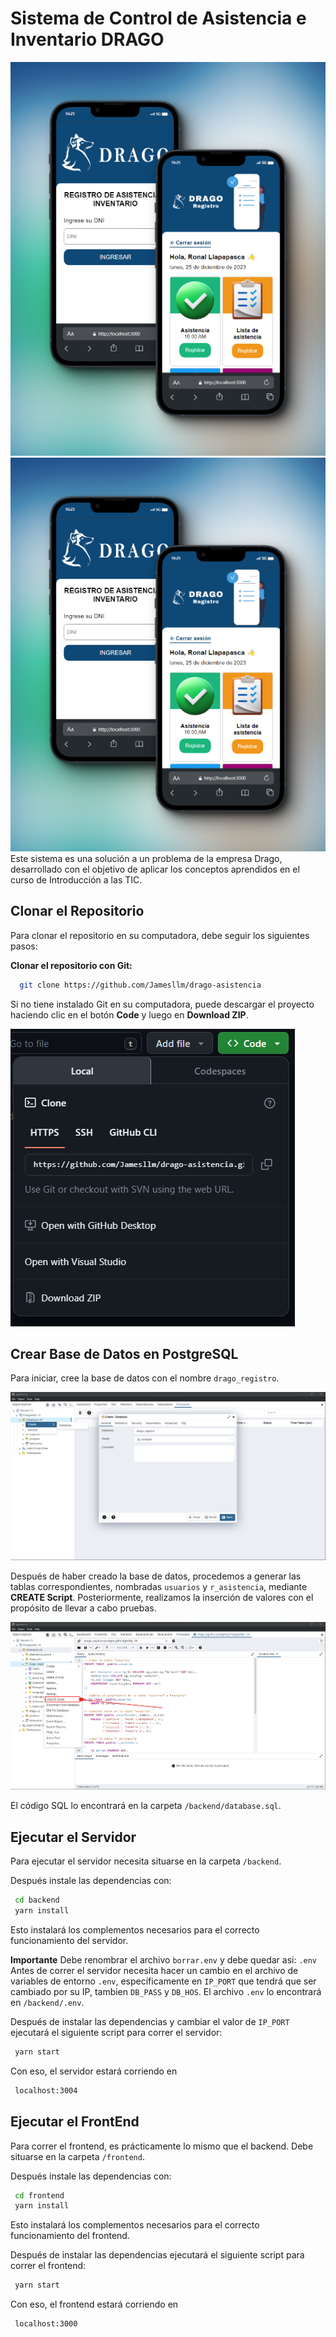 # Sistema de Control de Asistencia e Inventario DRAGO
![sistema](./images/phone-version.png)
<img class="center" src="./images/phone-version.png" />
Este sistema es una solución a un problema de la empresa Drago, desarrollado con el objetivo de aplicar los conceptos aprendidos en el curso de Introducción a las TIC.

## Clonar el Repositorio

Para clonar el repositorio en su computadora, debe seguir los siguientes pasos:

**Clonar el repositorio con Git:**
```bash
  git clone https://github.com/Jamesllm/drago-asistencia
```

Si no tiene instalado Git en su computadora, puede descargar el proyecto haciendo clic en el botón **Code** y luego en **Download ZIP**.

![sistema](./images/btn.png)

## Crear Base de Datos en PostgreSQL

Para iniciar, cree la base de datos con el nombre ```drago_registro```. 

![sistema](./images/crearDB.png)

Después de haber creado la base de datos, procedemos a generar las tablas correspondientes, nombradas ```usuarios``` y ```r_asistencia```, mediante **CREATE Script**. Posteriormente, realizamos la inserción de valores con el propósito de llevar a cabo pruebas.

![sistema](./images/createSc.png)

El código SQL lo encontrará en la carpeta ```/backend/database.sql```.

## Ejecutar el Servidor

Para ejecutar el servidor necesita situarse en la carpeta ```/backend```.

Después instale las dependencias con:
```bash
 cd backend
 yarn install
```
Esto instalará los complementos necesarios para el correcto funcionamiento del servidor.

**Importante**
Debe renombrar el archivo  ```borrar.env``` y debe quedar asi: ```.env```
Antes de correr el servidor necesita hacer un cambio en el archivo de variables de entorno ```.env```, específicamente en ```IP_PORT``` que tendrá que ser cambiado por su IP, tambien ```DB_PASS``` y ```DB_HOS```. El archivo ```.env``` lo encontrará en ```/backend/.env```.

Después de instalar las dependencias y cambiar el valor de ```IP_PORT``` ejecutará el siguiente script para correr el servidor:
```bash
 yarn start
```

Con eso, el servidor estará corriendo en 
```bash
 localhost:3004
```

## Ejecutar el FrontEnd

Para correr el frontend, es prácticamente lo mismo que el backend. Debe situarse en la carpeta ```/frontend```.

Después instale las dependencias con:
```bash
 cd frontend
 yarn install
```
Esto instalará los complementos necesarios para el correcto funcionamiento del frontend.

Después de instalar las dependencias ejecutará el siguiente script para correr el frontend:
```bash
 yarn start
```

Con eso, el frontend estará corriendo en 
```bash
 localhost:3000
```
